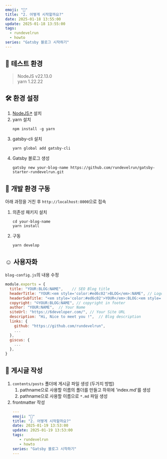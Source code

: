 ```yaml
---
emoji: "🚀"
title: "2. 어떻게 시작할까요?"
date: 2025-01-18 13:55:00
update: 2025-01-18 13:55:00
tags:
  - rundevelrun
  - howto
series: "Gatsby 블로그 시작하기"
---
```


## 🧪 테스트 환경
> NodeJS v22.13.0 <br/>
> yarn 1.22.22

## 🛠️ 환경 설정
1. [NodeJS↗](https://nodejs.org/ko/download) 설치
2. yarn 설치
   ```shell
   npm install -g yarn
   ```
3. gatsby-cli 설치
   ```shell
   yarn global add gatsby-cli
   ```
4. Gatsby 블로그 생성
   ```shell
   gatsby new your-blog-name https://github.com/rundevelrun/gatsby-starter-rundevelrun.git
   ```

## 🚀 개발 환경 구동    
아래 과정을 거친 후 `http://localhost:8000`으로 접속
1. 의존성 패키지 설치
   ```shell
   cd your-blog-name
   yarn install
   ```
2. 구동
   ```shell
   yarn develop
   ```
   
## ☺️ 사용자화
`blog-config.js`의 내용 수정

```javascript
module.exports = {
  title: "YOUR:BLOG:NAME",    // SEO Blog title
  headerTitle: "YOUR:<em style='color:#ed6c02'>BLOG</em>:NAME", // Logo 1
  headerSubTitle: "<em style='color:#ed6c02'>YOUR</em>:BLOG:<em style='color:#ed6c02'>NAME</em>", // Logo 2
  copyright: "©YOUR:BLOG:NAME", // copyright in footer
  author: "YOUR:NAME",  // Your Name
  siteUrl: "https://6developer.com/", // Your Site URL
  description: "Hi, Nice to meet you !",  // Blog description
  links: {
    github: "https://github.com/rundevelrun",
    ...
  },
  giscus: {
    ...
  },
}
```

## 📝 게시글 작성
1. `contents/posts` 폴더에 게시글 파일 생성 (두가지 방법)
   1. pathname으로 사용할 이름의 폴더를 만들고 하위에 'index.md'를 생성
   2. pathname으로 사용할 이름으로 `*.md` 파일 생성
2. frontmatter 작성
   ```yaml
   ---
   emoji: "🚀"
   title: "2. 어떻게 시작할까요?"
   date: 2025-01-19 13:53:00
   update: 2025-01-19 13:53:00
   tags:
      - rundevelrun
      - howto
   series: "Gatsby 블로그 시작하기"
   ---
   ```